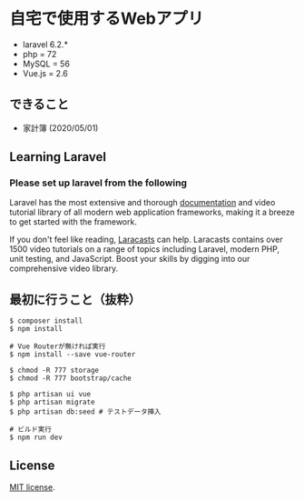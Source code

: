 # 自宅で使用するWebアプリ

- laravel 6.2.*
- php = 72
- MySQL = 56
- Vue.js = 2.6

## できること

- 家計簿 (2020/05/01)

## Learning Laravel
### Please set up laravel from the following

Laravel has the most extensive and thorough [documentation](https://laravel.com/docs) and video tutorial library of all modern web application frameworks, making it a breeze to get started with the framework.

If you don't feel like reading, [Laracasts](https://laracasts.com) can help. Laracasts contains over 1500 video tutorials on a range of topics including Laravel, modern PHP, unit testing, and JavaScript. Boost your skills by digging into our comprehensive video library.

## 最初に行うこと（抜粋）

```
$ composer install
$ npm install

# Vue Routerが無ければ実行
$ npm install --save vue-router

$ chmod -R 777 storage
$ chmod -R 777 bootstrap/cache

$ php artisan ui vue
$ php artisan migrate
$ php artisan db:seed # テストデータ挿入

# ビルド実行
$ npm run dev
```

## License

[MIT license](https://opensource.org/licenses/MIT).
